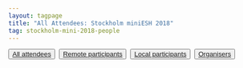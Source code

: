```yaml
---
layout: tagpage
title: "All Attendees: Stockholm miniESH 2018"
tag: stockholm-mini-2018-people
---
```

<button class="button"><a class="linkbutton" href="/tag/stockholm-mini-2018-people">
  All attendees
</a></button>&nbsp;
<button class="button"><a class="linkbutton" href="/tag/stockholm-mini-2018-remote">
  Remote participants
</a></button>&nbsp;
<button class="button"><a class="linkbutton" href="/tag/stockholm-mini-2018-participant">
  Local participants
</a></button>&nbsp;
<button class="button"><a class="linkbutton" href="/tag/stockholm-mini-2018-organiser">
  Organisers
</a></button>